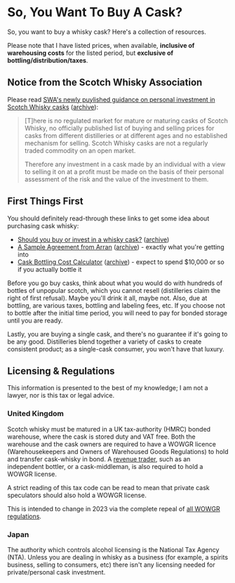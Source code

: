 # So, You Want To Buy A Cask?

So, you want to buy a whisky cask?  Here's a collection of resources.

Please note that I have listed prices, when available, **inclusive of warehousing costs** for the listed period, but **exclusive of bottling/distribution/taxes**.  

## Notice from the Scotch Whisky Association

Please read [SWA's newly puylished guidance on personal investment in Scotch Whisky casks](https://www.scotch-whisky.org.uk/media/1738/personal-investment-in-a-scotch-whisky-cask_2023.pdf) ([archive](https://web.archive.org/web/20230628235300/https://www.scotch-whisky.org.uk/media/1738/personal-investment-in-a-scotch-whisky-cask_2023.pdf)):

> [T]here is no regulated market for mature or maturing casks of Scotch Whisky, no officially published list of buying and selling prices for casks from different distilleries or at different ages and no established mechanism for selling. Scotch Whisky casks are not a regularly traded commodity on an open market.
> 
> Therefore any investment in a cask made by an individual with a view to selling it on at a profit must be made on the basis of their personal assessment of the risk and the value of the investment to them.

## First Things First

You should definitely read-through these links to get some idea about purchasing cask whisky:

* [Should you buy or invest in a whisky cask?](https://www.whiskyandwisdom.com/should-you-buy-or-invest-in-a-cask-of-whisky/) ([archive](https://web.archive.org/web/20221114070448/https://www.whiskyandwisdom.com/should-you-buy-or-invest-in-a-cask-of-whisky/))
* [A Sample Agreement from Arran](https://www.arranwhisky.com/assets/000/000/456/Arran_Cask_Purchase_2019_original.pdf) ([archive](https://web.archive.org/web/20230920045327/https://www.arranwhisky.com/assets/000/000/456/Arran_Cask_Purchase_2019_original.pdf)) - exactly what you're getting into 
* [Cask Bottling Cost Calculator](https://www.marklittler.com/cask-calculator/) ([archive](https://web.archive.org/web/20230409051003/https://www.marklittler.com/cask-calculator/)) - expect to spend $10,000 or so if you actually bottle it

Before you go buy casks, think about what you would do with hundreds of bottles of unpopular scotch, which you cannot resell (distilleries claim the right of first refusal). Maybe you'll drink it all, maybe not. Also, due at bottling, are various taxes, bottling and labeling fees, etc. If you choose not to bottle after the initial time period, you will need to pay for bonded storage until you are ready.

Lastly, you are buying a single cask, and there's no guarantee if it's going to be any good. Distilleries blend together a variety of casks to create consistent product; as a single-cask consumer, you won't have that luxury.

## Licensing & Regulations

This information is presented to the best of my knowledge; I am not a lawyer, nor is this tax or legal advice.

### United Kingdom

Scotch whisky must be matured in a UK tax-authority (HMRC) bonded warehouse, where the cask is stored duty and VAT free.  Both the warehouse and the cask owners are required to have a WOWGR licence (Warehousekeepers and Owners of Warehoused Goods Regulations) to hold and transfer cask-whisky in bond.  A [revenue trader](https://www.legislation.gov.uk/ukpga/1979/2/section/1), such as an independent bottler, or a cask-middleman, is also required to hold a WOWGR license.  

A strict reading of this tax code can be read to mean that private cask speculators should also hold a WOWGR license.

This is intended to change in 2023 via the complete repeal of [all WOWGR regulations](https://www.britishdistillersalliance.com/bulletins).

### Japan

The authority which controls alcohol licensing is the National Tax Agency (NTA).  Unless you are dealing in whisky as a business (for example, a spirits business, selling to consumers, etc) there isn't any licensing needed for private/personal cask investment.
